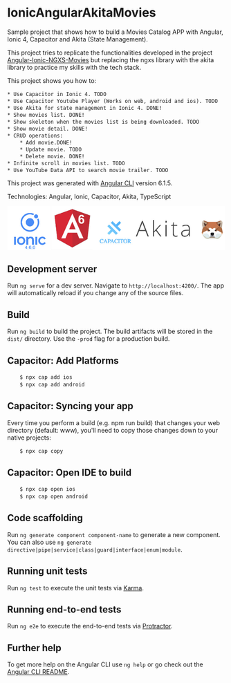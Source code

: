 # IonicAngularAkitaMovies

Sample project that shows how to build a Movies Catalog APP with Angular, Ionic 4, Capacitor and Akita (State Management).

This project tries to replicate the functionalities developed in the project [Angular-Ionic-NGXS-Movies](https://github.com/abritopach/angular-ionic-ngxs-movies) but replacing the ngxs library with the akita library to practice my skills with the tech stack.

This project shows you how to:

    * Use Capacitor in Ionic 4. TODO
    * Use Capacitor Youtube Player (Works on web, android and ios). TODO
    * Use Akita for state management in Ionic 4. DONE!
    * Show movies list. DONE!
    * Show skeleton when the movies list is being downloaded. TODO
    * Show movie detail. DONE!
    * CRUD operations:
        * Add movie.DONE!
        * Update movie. TODO
        * Delete movie. DONE!
    * Infinite scroll in movies list. TODO
    * Use YouTube Data API to search movie trailer. TODO

This project was generated with [Angular CLI](https://github.com/angular/angular-cli) version 6.1.5.

Technologies: Angular, Ionic, Capacitor, Akita, TypeScript

![Technologies](readme_resources/technologies.jpg "Technologies")

## Development server

Run `ng serve` for a dev server. Navigate to `http://localhost:4200/`. The app will automatically reload if you change any of the source files.
## Build

Run `ng build` to build the project. The build artifacts will be stored in the `dist/` directory. Use the `-prod` flag for a production build.

## Capacitor: Add Platforms

``` bash
    $ npx cap add ios
    $ npx cap add android
```

## Capacitor: Syncing your app
Every time you perform a build (e.g. npm run build) that changes your web directory (default: www), you'll need to copy those changes down to your native projects:

``` bash
    $ npx cap copy
```

## Capacitor: Open IDE to build

``` bash
    $ npx cap open ios
    $ npx cap open android
```

## Code scaffolding

Run `ng generate component component-name` to generate a new component. You can also use `ng generate directive|pipe|service|class|guard|interface|enum|module`.

## Running unit tests

Run `ng test` to execute the unit tests via [Karma](https://karma-runner.github.io).

## Running end-to-end tests

Run `ng e2e` to execute the end-to-end tests via [Protractor](http://www.protractortest.org/).

## Further help

To get more help on the Angular CLI use `ng help` or go check out the [Angular CLI README](https://github.com/angular/angular-cli/blob/master/README.md).

